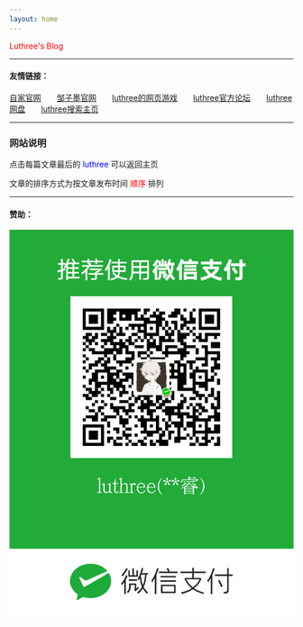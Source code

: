 ```yaml
---
layout: home
---
```


<font color="red">Luthree's Blog</font>

------

#### 友情链接：

[自家官网](https://zjxp.luthr.ee)&ensp;&ensp;&ensp;&ensp;[邹子墨官网](https://zzm.luthr.ee)&ensp;&ensp;&ensp;&ensp;[luthree的网页游戏](http://luthree-game.tk)&ensp;&ensp;&ensp;&ensp;[luthree官方论坛](http://bbs.luthree.ml)&ensp;&ensp;&ensp;&ensp;[luthree网盘](http://pan.luthr.ee)&ensp;&ensp;&ensp;&ensp;[luthree搜索主页](https://s.luthr.ee/)

------

### 网站说明

点击每篇文章最后的 <font color="blue"> luthree </font> 可以返回主页

文章的排序方式为按文章发布时间 <font color="red">顺序</font> 排列

------

#### 赞助：

![微信收款码](/img/mm_facetoface_collect_qrcode_1632534792604.png "赞助")
